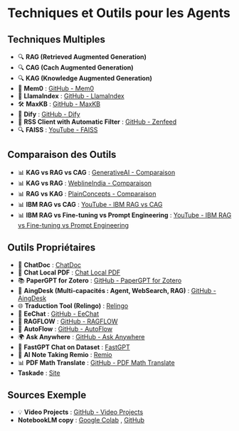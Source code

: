 # Techniques et Outils pour les Agents
## Techniques Multiples

- 🔍 **RAG (Retrieved Augmented Generation)**
- 🔍 **CAG (Cach Augmented Generation)**
- 🔍 **KAG (Knowledge Augmented Generation)**
- 🧠 **Mem0** : [GitHub - Mem0](https://github.com/mem0ai/mem0)
- 🦙 **LlamaIndex** : [GitHub - LlamaIndex](https://github.com/run-llama/)
- 🛠️ **MaxKB** : [GitHub - MaxKB](https://github.com/1Panel-dev/MaxKB?tab=readme-ov-file)
- 🤖 **Dify** : [GitHub - Dify](https://github.com/langgenius/dify/)
- 📰 **RSS Client with Automatic Filter** : [GitHub - Zenfeed](https://github.com/glidea/zenfeed/blob/main/README-en.md)
- 🔍 **FAISS** : [YouTube - FAISS](https://www.youtube.com/watch?v=CzPgg4CDz50)

## Comparaison des Outils

- 📊 **KAG vs RAG vs CAG** : [GenerativeAI - Comparaison](https://generativeai.pub/rag-vs-kag-vs-cag-decoding-the-future-of-ai-augmented-language-models-b9732ab46c9d?gi=8417e76bbede)
- 📊 **KAG vs RAG** : [WeblineIndia - Comparaison](https://www.weblineindia.com/fr/blog/rag-vs-kag/)
- 📊 **RAG vs KAG** : [PlainConcepts - Comparaison](https://www.plainconcepts.com/rag-vs-kag/)
- 📊 **IBM RAG vs CAG** : [YouTube - IBM RAG vs CAG](https://www.youtube.com/watch?v=HdafI0t3sEY)
- 📊 **IBM RAG vs Fine-tuning vs Prompt Engineering** : [YouTube - IBM RAG vs Fine-tuning vs Prompt Engineering](https://www.youtube.com/watch?v=zYGDpG-pTho)

## Outils Propriétaires

- 📄 **ChatDoc** : [ChatDoc](https://chatdoc.com/)
- 📄 **Chat Local PDF** : [Chat Local PDF](https://www.chatpdflocal.com/)
- 📚 **PaperGPT for Zotero** : [GitHub - PaperGPT for Zotero](https://github.com/papersgpt/papersgpt-for-zotero)
- 🤖 **AingDesk (Multi-capacités : Agent, WebSearch, RAG)** : [GitHub - AingDesk](https://github.com/aingdesk/AingDesk)
- 🌐 **Traduction Tool (Relingo)** : [Relingo](https://relingo.net/en)
- 📢 **EeChat** : [GitHub - EeChat](https://github.com/Lucassssss/eechat)
- 🔄 **RAGFLOW** : [GitHub - RAGFLOW](https://github.com/deepseek-ai/awesome-deepseek-integration/blob/main/docs/ragflow/README.md)
- 🔄 **AutoFlow** : [GitHub - AutoFlow](https://github.com/deepseek-ai/awesome-deepseek-integration/blob/main/docs/autoflow/README.md)
- 🌍 **Ask Anywhere** : [GitHub - Ask Anywhere](https://github.com/sharmt1411/askanywhere)
- 💬 **FastGPT Chat on Dataset** : [FastGPT](https://fastgpt.cn/en)
- 📝 **AI Note Taking Remio** : [Remio](https://www.remio.ai/)
- 📊 **PDF Math Translate** : [GitHub - PDF Math Translate](https://github.com/Byaidu/PDFMathTranslate)
- **Taskade** : [Site](https://www.taskade.com/)

## Sources Exemple 
- 💡 **Video Projects** : [GitHub - Video Projects](https://github.com/technovangelist/videoprojects/tree/main/scripts)
-    **NotebookLM copy** : [Google Colab](https://colab.research.google.com/drive/1lSzgEXw9F4X65qSSgOs47ejMGRDkbuZH?usp=sharing#scrollTo=ocPp1ws8wU-9) , [GitHub](https://github.com/satvik314/opensource_notebooklm?tab=readme-ov-file)

